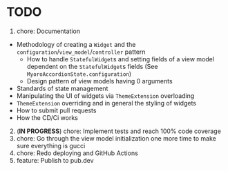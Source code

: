 # TODO

1. chore: Documentation

- Methodology of creating a `Widget` and the `configuration`/`view_model`/`controller` pattern
  - How to handle `StatefulWidget`s and setting fields of a view model dependent on the `StatefulWidget`s fields (See `MyoroAccordionState.configuration`)
  - Design pattern of view models having 0 arguments
- Standards of state management
- Manipulating the UI of widgets via `ThemeExtension` overloading
- `ThemeExtension` overriding and in general the styling of widgets
- How to submit pull requests
- How the CD/Ci works

2. (**IN PROGRESS**) chore: Implement tests and reach 100% code coverage
3. chore: Go through the view model initialization one more time to make sure everything is gucci
4. chore: Redo deploying and GitHub Actions
5. feature: Publish to pub.dev
